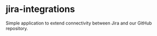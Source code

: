 # jira-integrations
Simple application to extend connectivity between Jira and our GitHub repository. 

